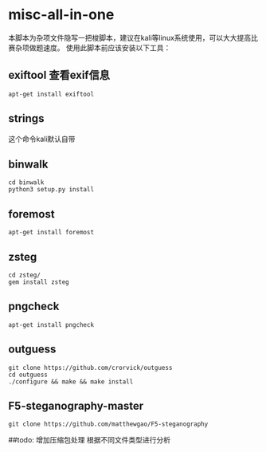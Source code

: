 # misc-all-in-one
本脚本为杂项文件隐写一把梭脚本，建议在kali等linux系统使用，可以大大提高比赛杂项做题速度。
使用此脚本前应该安装以下工具：
## exiftool 查看exif信息
`apt-get install exiftool`
## strings
这个命令kali默认自带
## binwalk
```git clone https://github.com/devttys0/binwalk.git
cd binwalk
python3 setup.py install
```
## foremost
`apt-get install foremost`
## zsteg
```git clone https://github.com/zed-0xff/zsteg
cd zsteg/
gem install zsteg
```
## pngcheck
`apt-get install pngcheck`
## outguess
```
git clone https://github.com/crorvick/outguess
cd outguess
./configure && make && make install
```
## F5-steganography-master
`git clone https://github.com/matthewgao/F5-steganography`

##todo:
增加压缩包处理
根据不同文件类型进行分析
